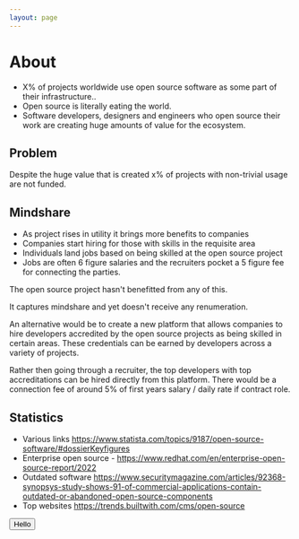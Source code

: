 ```yaml
---
layout: page
---
```


<script context="module">
  export const load = () => {
    return { stuff: { title: 'About | KickJump' }}
  };
</script>

<script>
  import { Button } from '$components';
</script>

# About

- X% of projects worldwide use open source software as some part of their infrastructure..
- Open source is literally eating the world.
- Software developers, designers and engineers who open source their work are creating huge amounts of value for the ecosystem.

## Problem

Despite the huge value that is created x% of projects with non-trivial usage are not funded.

## Mindshare

- As project rises in utility it brings more benefits to companies
- Companies start hiring for those with skills in the requisite area
- Individuals land jobs based on being skilled at the open source project
- Jobs are often 6 figure salaries and the recruiters pocket a 5 figure fee for connecting the parties.

The open source project hasn't benefitted from any of this.

It captures mindshare and yet doesn't receive any renumeration.

An alternative would be to create a new platform that allows companies to hire developers accredited by the open source projects as being skilled in certain areas. These credentials can be earned by developers across a variety of projects.

Rather then going through a recruiter, the top developers with top accreditations can be hired directly from this platform. There would be a connection fee of around 5% of first years salary / daily rate if contract role.

## Statistics

- Various links https://www.statista.com/topics/9187/open-source-software/#dossierKeyfigures
- Enterprise open source - https://www.redhat.com/en/enterprise-open-source-report/2022
- Outdated software https://www.securitymagazine.com/articles/92368-synopsys-study-shows-91-of-commercial-applications-contain-outdated-or-abandoned-open-source-components
- Top websites https://trends.builtwith.com/cms/open-source

<Button>Hello</Button>
